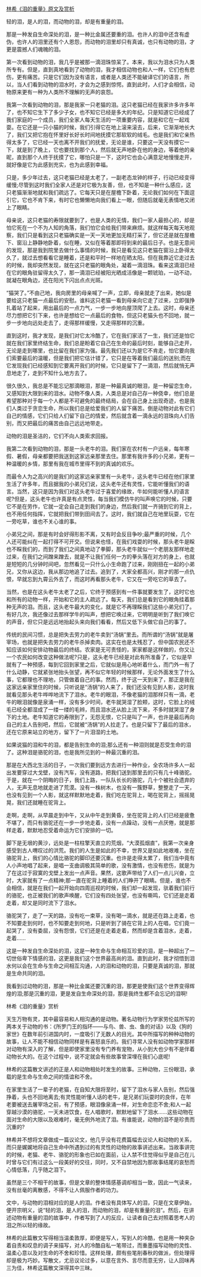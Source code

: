 [林希《泪的重量》原文及赏析](https://www.vrrw.net/wx/11139.html)

轻的泪，是人的泪，而动物的泪，却是有重量的泪。

那是一种发自生命深处的泪，是一种比金属还要重的泪。也许人的泪中还含有虚伪，也许人的泪里还有个人恩怨，而动物的泪里却只有真诚，也只有动物的泪，才更是震撼人们魂魄的泪。

第一次看到动物的泪，我几乎是被那一滴泪珠惊呆了。本来，我以为泪水只为人类所专有。但是，直到真地看到了动物的泪，我才相信动物也和人一样，它们也有悲伤，更有痛苦。只是它们因为没有语言，或者是人类还不能破译它们的语言，所以，当人们看到动物的泪水时，才会为之感到惊愕。直到此时，人们才会相信，动物原来更有一种为人类所不理解的无声的哀怨。

我第一次看到动物的泪，那是我家一只老猫的泪。这只老猫已经在我家许多许多年了，也不知它生下了多少子女，也不知它已经是多大的年纪。只是知道它已经成了我们家庭的一个成员，我们全家人每天生活的一项重要内容，就是和它在一起戏耍。在它还是一只小猫的时候，我们引得它在地上滚来滚去，后来，它渐渐地长大了，我们又把它抱在怀里好长好长时间地抚摸它那软软的绒毛。也是我们和它亲热得太多了，它已经一天也离不开我们的抚爱，无论是谁，只要这一天没有摸它一下，就是到了晚上，它也要找到那个人，然后就无声地卧在他的身边，等着他的亲昵，直到那个人终于抚摸了它，哪怕只是一下，这时它也会心满意足地慢慢走开，就好像是它为此感到充实，也为此感到幸福。

只是，多少年过去，这只老猫已经是太老了，一副老态龙钟的样子，行动已经变得缓慢;尽管到这时我们全家人还是对它极为友善，但，也不知是一种什么感应，这只老猫渐渐地就和我们疏远了。它每天只是在屋檐下卧着，无论我们如何在下面逗引它，它也不肯下来，有时它也懒懒地向我们看上一眼，但随后就毫无表情地又闭上了眼睛。

母亲说，这只老猫的寿限就要到了，也是人类的无情，我们一家人最担心的，却是怕它死在一个不为人知的角落，我们怕它会给我们带来麻烦。就这样每天每天地观察，我们只是看到这只老猫确实是一天一天地更加无精打采了，但它还是就在屋檐下、窗沿上静静地卧着，似在睡，又似在等着那即将到来的最后日子。也是无意间的发现，那是我到院里去做什么事情的时候，我只是看见这只老猫在窗沿上卧得太久了，就过去想看看它是睡着，还是和平时一样地在晒太阳。但在我靠近它走过去的时候，我却突然发现，就在这只老猫的眼角处，凝着一滴泪珠。看来这滴泪已经在它的眼角驻留得太久了，那一滴泪已经被阳光晒成活像是一颗琥珀，一动不动，就凝在眼角边，还在阳光下闪出点点光斑。

“猫哭了。”不由己地，我向房里的母亲喊了一声，立即，母亲就走了出来，她似是要给这只老猫一点最后的安慰。谁料这只老猫一看到母亲向它走了过来，立即强挣扎着站了起来，用出最后的一点力气，一步一步地向屋顶爬了上去。这时，母亲还尽力想把它引下来，也许是想给它一点最后的食物，但这只老猫头也不回地，就一步一步地向远处走去了，走得那样缓慢，又走得那样的沉重。

直到这时，我才发现，是我们对它太冷酷了，它在我们家活了一生，我们还是怕它就在我们家里终结生命，我们总是盼着它自己在生命的最后时刻，能够自己走开，无论是走到哪里，也比留在我们家为强。最先我们还以为是它不肯走，怕它要向我们索要最后的温暖，但是我们把它估计错了，它只是在等着我们最后的送别;而在它发现我们已经感知到它要离开我们的时候，它只是留下了一滴泪，然后就悄无声息地走了，走到不知什么地方去了。

很久很久，我总是不能忘记那滴眼泪，那是一种最真诚的眼泪，是一种留恋生命，又感知到大限到来的泪水。动物不像人类，人类总是对自己存一种侥幸，他们总是希望那种对于每一个人都是不可避免的最终结局，会在自己身上出现奇迹，也是我们人类过于贪恋生命，所以我们总是给爱我们的人留下痛苦。倒是动物对此有它们自己的情感，它们只给人们留下自己的情爱，然后就含着一滴永远的泪珠向人们告别，而又把最后的痛苦由自己远远地带走。

动物的泪是圣洁的，它们不向人类索求回报。

我第二次看到动物的泪，那是一头老牛的泪。我们家在农村有一户远亲，每年寒假、暑假，母亲都要把我送到这家远亲那里去住。那里有我许多的小兄弟，更有一种温暖的乡情，那里有我在城市里得不到的真诚的欢乐。

而最令人为之高兴的是我们的这家远亲家里有一头老牛，这头老牛已经在他们家里生活了许多年，而且据我的小弟兄们说，这头老牛还有灵性，它能听懂我们的语言。当然，这只是因为我们对这头老牛过于喜爱的缘故，牛如何能听懂人的语言呢?但是，这头老牛也许真是有点灵性，每当我们模仿牛的叫声唤它的时候，只要它不是在劳作，它就一定会自己走到我们的身边，然后我们就一齐骑到它的背上，也不用任何指挥，它就把我们带到田间去了。这时，我们就自己在地里玩耍，它在一旁吃草，谁也不关心谁的事。

小弟兄之间，那是有时会好得形影不离，又有时会反目争吵;最严重的时候，几个人还可能纠在一起打得不可开交。但说来也怪，在我们戏耍的时候，那头老牛是睬也不睬我们的，而到了我们之间真地动了拳脚，那头老牛就似一个老朋友那样地走过来，在我们之间蹭来蹭去，就是不让我们任何一方的拳头落在对方的身上，也就是短短的几分钟时间吧，忽然看见一只什么小生命跑了过来，刚刚扭在一起的小弟兄，又你从这边，我从那边地追了过去。追到了，大家全都高兴，刚才的那一点仇恨，早就忘到九霄云外去了，而这时再看那头老牛，它又在一旁吃它的草去了。

当然，也是在这头老牛太老了之后，它终于预感到有一件事就要发生了，这时它也和所有的动物一样，开始和它的主人疏远了。每天，我们总是看到它的眼角挂着那种无声的泪。而且，这头老牛最大的变化，就是它不再理睬我们这些小弟兄们了。有好几次，我还像过去那样学牛的叫声，想把它唤过来，它明明是听到了我们唤它的声音，但它只是远远地抬起头来向我们看看，然后又低下头做它自己的事了。

传统的民间习惯，总是把失去劳力的老牛卖到“汤锅”里去。而所谓的“汤锅”就是屠宰场，也就是把失去劳力的老牛杀掉卖肉。这实在也是太残忍了，但中国农民还不知应该如何安排动物最后的终结。农家是无可责怪的，家家都是这样做的，你又让一个农民如何改变这种做法呢?只是，这头老牛已经是对此有所准备了，它似是早就有了一种预感，每到它回到家里之后，它就似是用心地听着什么，而门外一有了什么动静，它就紧张地抬头张望，再不似它年轻的时候那样，无论外面发生了什么事，它都理也不理地，只管做着自己的事。然而，终于这一天到来了，那正是我在这家远亲家里住的时候，只听说是“汤锅”的人来了，我们还没有见到人影，这时我就看见那头老牛哗哗地流下了泪水。老牛的眼泪，不像老猫的泪那样只有一滴，老牛的眼泪就像是泉涌一样，没有多少时间，老牛就哭湿了脸颊，这时，它脸上的绒毛已经全都湿成了一缕一缕的毛辫，而且泪水还从脸上流下来，不多时就哭湿了身下的土地。老牛知道它的寿限到了，无怨无恨，它只是叫了一声，也许是最后再向自己的主人告别吧，然后，它就被“汤锅”的人拉走了。也是只留下了最后的泪水，还在它原来站立的地方，留下了一片泪湿的土地。

如果说猫的泪和牛的泪，都是告别生命的泪;那么还有一种泪则就是忍受生命的泪了。这种泪是骆驼的泪，也是我所见到的一种最沉重的泪。

那是在大西北生活的日子，一次我们要到远方去进行一种作业，全农场许多人一起出发要穿过大戈壁，没有汽车，没有道路，把我们送到那里去的只有几十峰骆驼。于是，就在一个阴晦的日子，我们上路，一队队长长的骆驼，几十个被社会遗弃的人，无声无息地就走进了荒漠。没有一株树木，也没有一簇野草，整整走了一天，也没有见到一个人影，就这样默默地走着，我们吃在驼背上，喝在驼背上，摇摇晃晃，我们还就睡在驼背上。

走啊，走啊，从早晨走到中午，又从中午走到黄昏，坐在驼背上的人们已经是疲惫不堪了，而只有骆驼还在一步一步地走着，没有一点躁动，没有一点厌倦，就是那样走着，默默地忍受着命运为它们安排的一切。

脚下是无垠的黄沙，远处是一柱柱擎天直立的荒烟，“大漠孤烟直”，我第一次亲身感受到古人喟叹过的洪荒。我们的人生是如此的不幸，世界又是如此地艰难，坐在骆驼背上，我们的心情比骆驼的脚印还要沉重。也许是走得太累了，我们当中竟有人小声地唱了起来，是唱一支曲调极其简单的歌，没有激情，也没有悲伤，就是为了在这过于寂寞的戈壁上发出一点声音。果然，这歌声带给了人们一点儿兴奋，立时，大家就有了一点精神;那一直在驼背上睡着的人们睁开了眼睛。但是，谁也不会相信，就是在我们一起开始向四周巡视的时候，我们却一起发现，驮着我们前行的骆驼，也正被我们的歌声唤醒，它们没有四处张望，也没有嘶鸣，它们还是走着走着，却又是同时流下了泪水。

骆驼哭了，走了一天的路，没有吃一束草，没有喝一滴水，就是还在路上走着，也不知要走到何时，也不知要走到何地，只是听到了骑在它背上的人在唱，它们竟一起哭了，没有委屈，没有怨恨，它们还是在走着走着，然而却是含着泪水，走着，走着……

这是一种发自生命深处的泪，这是一种生命与生命相互珍爱的泪，是一种超出了一切世俗卑下情感的泪，这更是我们这个世界最高尚的泪。直到此时，我才彻悟到泪水何以会在生命与生命之间相互沟通，人的泪和动物的泪，只要是真诚的泪，那就是生命共同的泪。

我看到过动物的泪，那是一种比金属还要沉重的泪，那更是使我们这个世界变得辉煌的泪;那是沉重的泪，更是发自生命深处的泪，那是我终生都不会忘记的泪啊!



林希《泪的重量》赏析

天生万物有灵，其中最容易和人相沟通的是动物。著名动物行为学家劳伦兹所写的两本关于动物的书：《所罗门王的指环——与鸟、兽、虫、鱼的对话》以及《狗的家世》在数年前引进国内时，一度吸引了无数人的目光。其中所描写的种种动物的故事，让人不能不相信动物同样是有喜怒哀乐的。我们寻常人没有如动物学家那样对动物有深入的了解，但是即使家里没有专门养有宠物，从小到大也少有不是伴着动物长大的。在这个过程中，说不定就会有些故事曾深埋在我们心底呢!

林希的这篇散文讲述的正是人和动物相处时发生的故事。三种动物，三份眼泪，承载的是生命与生命之间的情谊和不舍。

在家里生活了一辈子的老猫，在自知大限将至时，留下了泪水与家人告别，然后强挣着，头也不回地离去;有灵性能听懂人话的老牛，是兄弟们玩耍时的良伴，在年老要被送去屠宰场之前，有了预感，眼泪像泉涌一样，对生命恋恋不舍;和人一起穿越沙漠的骆驼，一天未进饮食，在人唱歌时，默默地留下了泪水……这些动物在面对生命的大限以及艰难时，毫无例外地流了泪。有谁能说，动物的泪不是珍贵而沉重的?

林希并不想将文章做成一篇议论文，他几乎没有花费篇幅去议论人和动物的关系，而只是娓娓地将自己生命中所遇到过的有灵性的动物的故事讲述出来。当故事讲完的时候，老猫、老牛、骆驼的形象也已如在面前，让人禁不住觉得似乎是自己在儿时曾与它们有过这么一段美好的交往，同时，又不自禁地因为那故事结尾的哀愁而心情低落，几乎随之泪下。

虽然是三个不相干的故事，但是文章的整体情感基调却相当一致，因此一气读来，没有丝毫的离散感，不得不让人佩服作者的功力。

文中，与动物的泪相对应的是人的泪。作者没有具体写人的泪，只是在文章伊始，便开宗明义，说“轻的泪，是人的泪，而动物的泪，却是有重量的泪”。然后，在讲述动物有重量的泪的故事中，作者写到了人的反应，让读者自己去对照着思考人的泪之所以轻的缘故。

林希的此篇散文写得相当温柔敦厚，即便是写人，写到人的冷酷，也是用一种夹杂着自责和叹息的调子来描写，对人的冷酷自私一笔带过，而重墨描写动物的灵性、温柔心意以及对生命的不舍和珍惜。这样处理，颇有些笔削春秋的做派，但处理得却是极为巧妙。写散文，尤忌议论过多，以意在言外、言尽而意无穷，让人回味再三为佳，林希这篇散文深得其中三昧。

